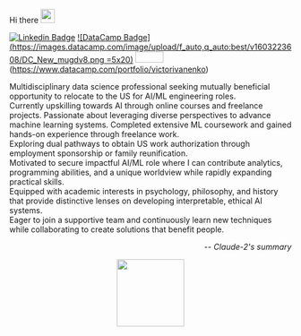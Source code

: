Hi there    <img src="https://media.giphy.com/media/hvRJCLFzcasrR4ia7z/giphy.gif" width="25"> </samp>

[![Linkedin Badge](https://img.shields.io/badge/-LinkedIn-0e76a8?style=flat-square&logo=Linkedin&logoColor=white)](https://www.linkedin.com/in/viktor-ivanenko-b8504ba5/)
[![DataCamp Badge](https://images.datacamp.com/image/upload/f_auto,q_auto:best/v1603223608/DC_New_mugdv8.png =5x20)](https://www.datacamp.com/portfolio/victorivanenko)
<img data-canonical-src="https://images.datacamp.com/image/upload/f_auto,q_auto:best/v1603223608/DC_New_mugdv8.png" width="50" height="20" />(https://www.datacamp.com/portfolio/victorivanenko)

Multidisciplinary data science professional seeking mutually beneficial opportunity to relocate to the US for AI/ML engineering roles. <br>
Currently upskilling towards AI through online courses and freelance projects. Passionate about leveraging diverse perspectives to advance machine learning systems. Completed extensive ML coursework and gained hands-on experience through freelance work. <br>
Exploring dual pathways to obtain US work authorization through employment sponsorship or family reunification. <br>
Motivated to secure impactful AI/ML role where I can contribute analytics, programming abilities, and a unique worldview while rapidly expanding practical skills. <br>
Equipped with academic interests in psychology, philosophy, and history that provide distinctive lenses on developing interpretable, ethical AI systems. <br>
Eager to join a supportive team and continuously learn new techniques while collaborating to create solutions that benefit people. <br>

<p align="right">
<i>-- Claude-2's summary</i>
</p>
<p align="center">
<img height="120em" src="https://github-readme-stats.vercel.app/api/top-langs/?username=xxxVIKTORxxx&hide_border=true&layout=compact&hide_progress=true"/>
</p>
